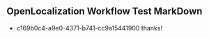 ## OpenLocalization Workflow Test MarkDown
* c169b0c4-a9e0-4371-b741-cc9a15441900 thanks!

<!--HONumber=Nov16_HO2-->


